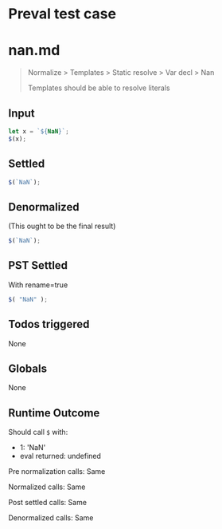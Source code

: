# Preval test case

# nan.md

> Normalize > Templates > Static resolve > Var decl > Nan
>
> Templates should be able to resolve literals

## Input

`````js filename=intro
let x = `${NaN}`;
$(x);
`````


## Settled


`````js filename=intro
$(`NaN`);
`````


## Denormalized
(This ought to be the final result)

`````js filename=intro
$(`NaN`);
`````


## PST Settled
With rename=true

`````js filename=intro
$( "NaN" );
`````


## Todos triggered


None


## Globals


None


## Runtime Outcome


Should call `$` with:
 - 1: 'NaN'
 - eval returned: undefined

Pre normalization calls: Same

Normalized calls: Same

Post settled calls: Same

Denormalized calls: Same
